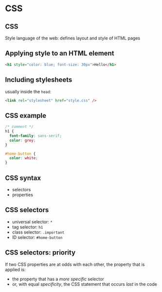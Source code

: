 # CSS

## CSS

Style language of the web: defines layout and style of HTML pages

## Applying style to an HTML element

```html
<h1 style="color: blue; font-size: 30px">Hello</h1>
```

## Including stylesheets

usually inside the `head`:

```html
<link rel="stylesheet" href="style.css" />
```

## CSS example

```css
/* comment */
h1 {
  font-family: sans-serif;
  color: grey;
}

#home-button {
  color: white;
}
```

## CSS syntax

- selectors
- properties

## CSS selectors

- universal selector: `*`
- tag selector: `h1`
- class selector: `.important`
- ID selector: `#home-button`

## CSS selectors: priority

If two CSS properties are at odds with each other, the property that is applied is:

- the property that has a _more specific_ selector
- or, with equal _specificity_, the CSS statement that occurs _last_ in the code
